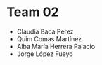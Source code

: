 # Team 02

- Claudia Baca Perez
- Quim Comas Martínez
- Alba María Herrera Palacio
- Jorge López Fueyo



